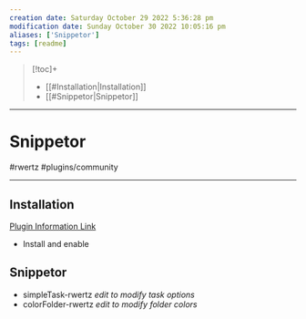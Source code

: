 ```yaml
---
creation date: Saturday October 29 2022 5:36:28 pm
modification date: Sunday October 30 2022 10:05:16 pm
aliases: ['Snippetor']
tags: [readme] 
---
```

> [!toc]+
> - [[#Installation|Installation]]
> - [[#Snippetor|Snippetor]]

---
# Snippetor
#rwertz #plugins/community 

---
## Installation
[Plugin Information Link](obsidian://show-plugin?id=obsidian-snippetor)
- Install and enable

## Snippetor
- simpleTask-rwertz *edit to modify task options*
- colorFolder-rwertz *edit to modify folder colors* 